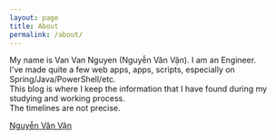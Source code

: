 ```yaml
---
layout: page
title: About
permalink: /about/
---
```


My name is Van Van Nguyen (Nguyễn Văn Vận). I am an Engineer.  
I've made quite a few web apps, apps, scripts, especially on Spring/Java/PowerShell/etc.  
This blog is where I keep the information that I have found during my studying and working process.  
The timelines are not precise.  

[Nguyễn Văn Vận](https://vegetaz.github.io)  
